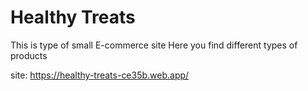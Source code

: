 # Healthy Treats 
This is type of small E-commerce site
Here you find different types of products

site: https://healthy-treats-ce35b.web.app/

